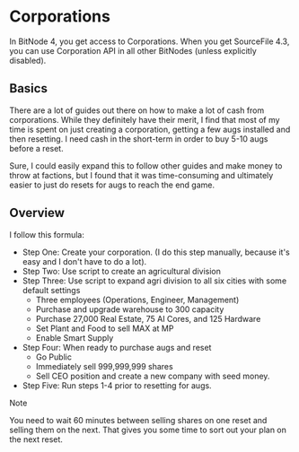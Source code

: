 # Corporations

In BitNode 4,  you get access to Corporations. When you get SourceFile 4.3, you can use Corporation API in all other BitNodes (unless explicitly disabled).

## Basics

There are a lot of guides out there on how to make a lot of cash from corporations. While they definitely have their merit, I find that most of my time is spent on just creating a corporation, getting a few augs installed and then resetting. I need cash in the short-term in order to buy 5-10 augs before a reset.

Sure, I could easily expand this to follow other guides and make money to throw at factions, but I found that it was time-consuming and ultimately easier to just do resets for augs to reach the end game.

## Overview

I follow this formula:

* Step One: Create your corporation. (I do this step manually, because it's easy and I don't have to do a lot).
* Step Two: Use script to create an agricultural division
* Step Three: Use script to expand agri division to all six cities with some default settings
    * Three employees (Operations, Engineer, Management)
    * Purchase and upgrade warehouse to 300 capacity
    * Purchase 27,000 Real Estate, 75 AI Cores, and 125 Hardware
    * Set Plant and Food to sell MAX at MP
    * Enable Smart Supply
* Step Four: When ready to purchase augs and reset
    * Go Public
    * Immediately sell 999,999,999 shares
    * Sell CEO position and create a new company with seed money.
* Step Five: Run steps 1-4 prior to resetting for augs.

> [!NOTE]
> You need to wait 60 minutes between selling shares on one reset and selling them on the next. That gives you some time to sort out your plan on the next reset.
